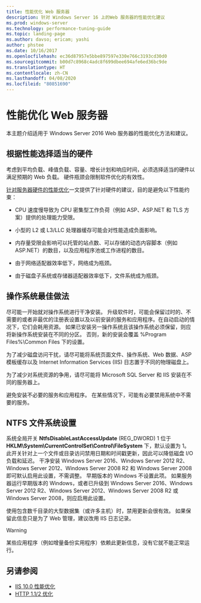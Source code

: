 ```yaml
---
title: 性能优化 Web 服务器
description: 针对 Windows Server 16 上的Web 服务器的性能优化建议
ms.prod: windows-server
ms.technology: performance-tuning-guide
ms.topic: landing-page
ms.author: davso; ericam; yashi
author: phstee
ms.date: 10/16/2017
ms.openlocfilehash: ec36d87957e5bbe897597e330e766c3193cd30d0
ms.sourcegitcommit: b00d7c8968c4adc8f699dbee694afe6ed36bc9de
ms.translationtype: HT
ms.contentlocale: zh-CN
ms.lasthandoff: 04/08/2020
ms.locfileid: "80851690"
---
```

# <a name="performance-tuning-web-servers"></a>性能优化 Web 服务器


本主题介绍适用于 Windows Server 2016 Web 服务器的性能优化方法和建议。


## <a name="selecting-the-proper-hardware-for-performance"></a>根据性能选择适当的硬件


考虑到平均负载、峰值负载、容量、增长计划和响应时间，必须选择适当的硬件以满足预期的 Web 负载。 硬件瓶颈会限制软件优化的有效性。

[针对服务器硬件的性能优化](../../hardware/index.md)一文提供了针对硬件的建议，目的是避免以下性能约束：

-   CPU 速度慢导致为 CPU 密集型工作负荷（例如 ASP、ASP.NET 和 TLS 方案）提供的处理能力受限。

-   小型的 L2 或 L3/LLC 处理器缓存可能会对性能造成负面影响。

-   内存量受限会影响可以托管的站点数、可以存储的动态内容脚本（例如 ASP.NET）的数目，以及应用程序池或工作进程的数目。

-   由于网络适配器效率低下，网络成为瓶颈。

-   由于磁盘子系统或存储器适配器效率低下，文件系统成为瓶颈。

## <a name="operating-system-best-practices"></a>操作系统最佳做法


尽可能一开始就对操作系统进行干净安装。 升级软件时，可能会保留过时的、不需要的或者非最优的注册表设置以及以前安装的服务和应用程序。在自动启动的情况下，它们会耗用资源。 如果已安装另一操作系统且该操作系统必须保留，则应将新操作系统安装在不同的分区。 否则，新的安装会覆盖 %Program Files%\\Common Files 下的设置。

为了减少磁盘访问干扰，请尽可能将系统页面文件、操作系统、Web 数据、ASP 模板缓存以及 Internet Information Services (IIS) 日志置于不同的物理磁盘上。

为了减少对系统资源的争用，请尽可能将 Microsoft SQL Server 和 IIS 安装在不同的服务器上。

避免安装不必要的服务和应用程序。 在某些情况下，可能有必要禁用系统中不需要的服务。

## <a name="ntfs-file-system-settings"></a>NTFS 文件系统设置

系统全局开关 **NtfsDisableLastAccessUpdate** (REG\_DWORD) 1 位于 **HKLM\\System\\CurrentControlSet\\Control\\FileSystem** 下，默认设置为 1。 此开关针对上一个文件或目录访问禁用日期和时间戳更新，因此可以降低磁盘 I/O 负载和延迟。 干净安装 Windows Server 2016、Windows Server 2012 R2、Windows Server 2012、Windows Server 2008 R2 和 Windows Server 2008 即可默认启用此设置，不需调整。 早期版本的 Windows 不设置此项。 如果服务器运行早期版本的 Windows，或者已升级到 Windows Server 2016、Windows Server 2012 R2、Windows Server 2012、Windows Server 2008 R2 或 Windows Server 2008，则应启用此设置。

使用包含数千目录的大型数据集（或许多主机）时，禁用更新会很有效。 如果保留此信息只是为了 Web 管理，建议改用 IIS 日志记录。

>[!Warning]
> 某些应用程序（例如增量备份实用程序）依赖此更新信息，没有它就不能正常运行。

## <a name="see-also"></a>另请参阅
- [IIS 10.0 性能优化](tuning-iis-10.md)
- [HTTP 1.1/2 优化](http-performance.md)


